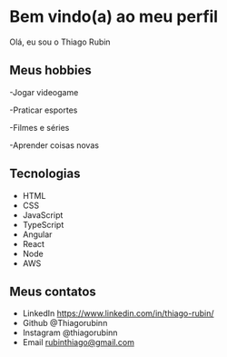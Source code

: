 # Bem vindo(a) ao meu perfil

Olá, eu sou o Thiago Rubin 

## Meus hobbies

-Jogar videogame

-Praticar esportes

-Filmes e séries

-Aprender coisas novas

## Tecnologias 

- HTML
- CSS
- JavaScript
- TypeScript
- Angular
- React
- Node
- AWS


## Meus contatos 

- LinkedIn https://www.linkedin.com/in/thiago-rubin/
- Github @Thiagorubinn
- Instagram @thiagorubinn
- Email rubinthiago@gmail.com
